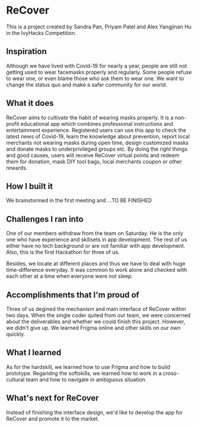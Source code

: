 # ReCover
This is a project created by Sandra Pan, Priyam Patel and Alex Yangjinan Hu in the IvyHacks Competition. 

## Inspiration
Although we have lived with Covid-19 for nearly a year, people are still not getting used to wear facemasks properly and regularly. Some people refuse to wear one, or even blame those who ask them to wear one. We want to change the status quo and make a safer community for our world. 

## What it does
ReCover aims to cultivate the habit of wearing masks properly. It is a non-profit educational app which combines professional instructions and entertainment experience. Registered users can use this app to check the latest news of Covid-19, learn the knowledge about prevention, report local merchants not wearing masks during open time, design customized masks and donate masks to underprivileged groups etc. By doing the right things and good causes, users will receive ReCover virtual points and redeem them for donation, mask DIY tool bags, local merchants coupon or other rewards.

## How I built it
We brainstormed in the first meeting and ...TO BE FINISHED

## Challenges I ran into
One of our members withdraw from the team on Saturday. He is the only one who have experience and skillsets in app development. The rest of us either have no tech background or are not familiar with app development. Also, this is the first Hackathon for three of us. 

Besides, we locate at different places and thus we have to deal with huge time-difference everyday. It was common to work alone and checked with each other at a time when everyone were not sleep. 

## Accomplishments that I'm proud of
Three of us degined the mechanism and main interface of ReCover within two days. When the single coder quited from our team, we were concerned about the deliverables and whether we could finish this project. However, we didn't give up. We learned Frigma online and other skills on our own quickly. 

## What I learned
As for the hardskill, we learned how to use Frigma and how to build prototype. Regaridng the softskills, we learned how to work in a cross-cultural team and how to navigate in ambiguous situation.

## What's next for ReCover
Instead of finishing the interface design, we'd like to develop the app for ReCover and promote it to the market.
